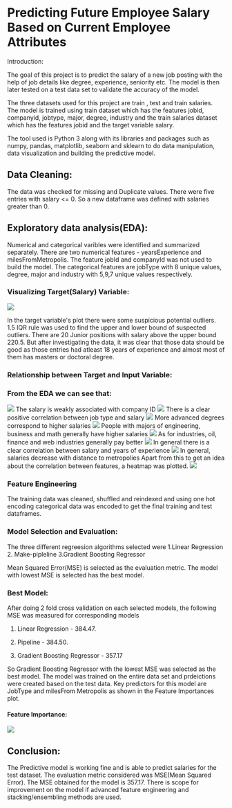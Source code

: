 # Predicting Future Employee Salary Based on Current Employee Attributes

Introduction:

The goal of this project is to predict the salary of a new job posting with the help of job details like degree, experience, seniority etc. The model is then later tested on a test data set to validate the accuracy of the model.

The three datasets used for this project are train , test and train salaries. The model is trained using train dataset which has the features jobid, companyid, jobtype, major, degree, industry and the train salaries dataset which has the features jobid and the target variable salary.

The tool used is Python 3 along with its libraries and packages such as numpy, pandas, matplotlib, seaborn and sklearn to do data manipulation, data visualization and building the predictive model.

## Data Cleaning:
The data was checked for missing and Duplicate values. There were five entries with salary <= 0. So a new dataframe was defined with salaries greater than 0.

## Exploratory data analysis(EDA):
Numerical and categorical varibles were identified and summarized separately. There are two numerical features - yearsExperience and milesFromMetropolis. The feature jobId and companyId was not used to build the model. The categorical features are jobType with 8 unique values, degree, major and industry with 5,9,7 unique values respectively.

### Visualizing Target(Salary) Variable:

<img src = "image/salary-distribuition.png">

In the target variable's plot there were some suspicious potential outliers. 1.5 IQR rule was used to find the upper and lower bound of suspected outliers. There are 20 Junior positions with salary above the upper bound 220.5. But after investigating the data, it was clear that those data should be good as those entries had atleast 18 years of experience and almost most of them has masters or doctoral degree.

### Relationship between Target and Input Variable:  


### From the EDA we can see that:
<img src = "image/salary-companyId.png">  
The salary is weakly associated with company ID
<img src = "image/salary-jobType.png">
There is a clear positive correlation between job type and salary
<img src = "image/salary-degree.png">
More advanced degrees correspond to higher salaries
<img src = "image/salary-major.png">
People with majors of engineering, business and math generally have higher salaries
<img src = "image/salary-industry.png">
As for industries, oil, finance and web industries generally pay better
<img src = "image/salary-experience.png">
In general there is a clear correlation between salary and years of experience
<img src = "image/salary-milesFromMetapolis.png">  
In general, salaries decrease with distance to metropolies
Apart from this to get an idea about the correlation between features, a heatmap was plotted.
<img src = "image/heatmap.png">

### Feature Engineering
The training data was cleaned, shuffled and reindexed and using one hot encoding categorical data was encoded to get the final training and test dataframes.

### Model Selection and Evaluation:
The three different regreesion algorithms selected were 1.Linear Regression  2. Make-pipleline 3.Gradient Boosting Regressor

Mean Squared Error(MSE) is selected as the evaluation metric. The model with lowest MSE is selected has the best model.

### Best Model:
After doing 2 fold cross validation on each selected models, the following MSE was measured for corresponding models

1. Linear Regression - 384.47. 

2. Pipeline - 384.50. 

3. Gradient Boosting Regressor - 357.17

So Gradient Boosting Regressor with the lowest MSE was selected as the best model. The model was trained on the entire data set and prdeictions were created based on the test data. Key predictors for this model are JobType and milesFrom Metropolis as shown in the Feature Importances plot.

#### Feature Importance:
<img src = "image/feature-importance.png">

## Conclusion:
The Predictive model is working fine and is able to predict salaries for the test dataset. The evaluation metric considered was MSE(Mean Squared Error). The MSE obtained for the model is 357.17. There is scope for improvement on the model if advanced feature engineering and stacking/ensembling methods are used.

